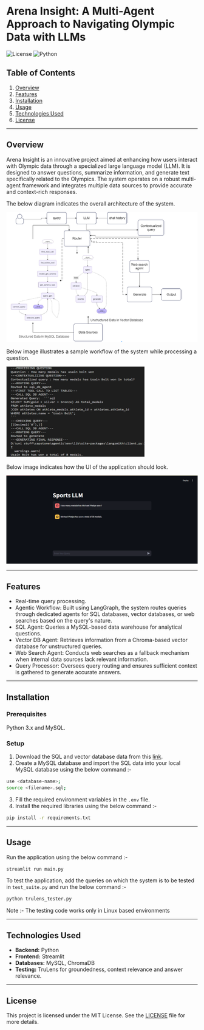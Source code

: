 # Arena Insight: A Multi-Agent Approach to Navigating Olympic Data with LLMs

![License](https://img.shields.io/badge/license-MIT-green)  ![Python](https://img.shields.io/badge/python-3.0%2B-blue)


## **Table of Contents**
1. [Overview](#overview)
2. [Features](#features)
3. [Installation](#installation)
4. [Usage](#usage)
5. [Technologies Used](#technologies-used)
6. [License](#license)

---

## **Overview**

Arena Insight is an innovative project aimed at enhancing how users interact with Olympic data through a specialized large language model (LLM). It is designed to answer questions, summarize information, and generate text specifically related to the Olympics. The system operates on a robust multi-agent framework and integrates multiple data sources to provide accurate and context-rich responses.

The below diagram indicates the overall architecture of the system.

![Architecture](images/architecture.png)

Below image illustrates a sample workflow of the system while processing a question.

![Workflow](images/workflow.png)

Below image indicates how the UI of the application should look.

![UI](images/ui.png)

---

## **Features**

- Real-time query processing.
- Agentic Workflow: Built using LangGraph, the system routes queries through dedicated agents for SQL databases, vector databases, or web searches based on the query's nature.
- SQL Agent: Queries a MySQL-based data warehouse for analytical questions.
- Vector DB Agent: Retrieves information from a Chroma-based vector database for unstructured queries.
- Web Search Agent: Conducts web searches as a fallback mechanism when internal data sources lack relevant information.
- Query Processor: Oversees query routing and ensures sufficient context is gathered to generate accurate answers.

---

## **Installation**

### Prerequisites
Python 3.x and MySQL.

### Setup
1. Download the SQL and vector database data from this [link](https://drive.google.com/drive/folders/1iUGLdECJHsyuheCXLZ6gUXzXGj0wqKkW?usp=drive_link).
2. Create a MySQL database and import the SQL data into your local MySQL database using the below command :-
  ```bash
  use <database-name>;
  source <filename>.sql;
  ```
3. Fill the required environment variables in the `.env` file.
4. Install the required libraries using the below command :-
  ```bash
  pip install -r requirements.txt
  ```

---

## **Usage**

Run the application using the below command :-
```bash
streamlit run main.py
```

To test the application, add the queries on which the system is to be tested in `test_suite.py` and run the below command :-
```bash
python trulens_tester.py
```

Note :- The testing code works only in Linux based environments

---

## **Technologies Used**

- **Backend:** Python
- **Frontend:** Streamlit
- **Databases:** MySQL, ChromaDB
- **Testing:** TruLens for groundedness, context relevance and answer relevance.
---

## **License**

This project is licensed under the MIT License. See the [LICENSE](LICENSE) file for more details.
